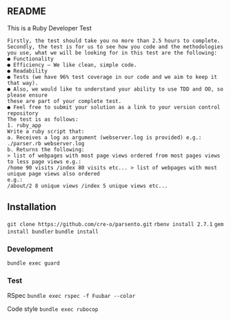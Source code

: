## README

This is a Ruby Developer Test

```Before you start coding (and let’s be honest, we know that’s what you want to do), please read the following.
Firstly, the test should take you no more than 2.5 hours to complete.
Secondly, the test is for us to see how you code and the methodologies you use, what we will be looking for in this test are the following:
● Functionality
● Efficiency – We like clean, simple code.
● Readability
● Tests (we have 96% test coverage in our code and we aim to keep it that way).
● Also, we would like to understand your ability to use TDD and OO, so please ensure
these are part of your complete test.
● Feel free to submit your solution as a link to your version control repository
The test is as follows:
1. ruby_app
Write a ruby script that:
a. Receives a log as argument (webserver.log is provided) e.g.: ./parser.rb webserver.log
b. Returns the following:
> list of webpages with most page views ordered from most pages views to less page views e.g.:
/home 90 visits /index 80 visits etc... > list of webpages with most unique page views also ordered
e.g.:
/about/2 8 unique views /index 5 unique views etc...
```

## Installation
`git clone https://github.com/cre-o/parsento.git`
`rbenv install 2.7.1` 
`gem install bundler`
`bundle install`

### Development
`bundle exec guard`

### Test
RSpec
`bundle exec rspec -f Fuubar --color`

Code style
`bundle exec rubocop`
